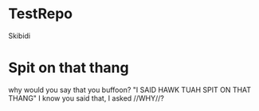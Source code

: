 # TestRepo
Skibidi
# Spit on that thang
why would you say that you buffoon?
"I SAID HAWK TUAH SPIT ON THAT THANG" 
I know you said that, I asked //WHY//?
